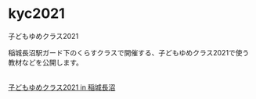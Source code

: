 # kyc2021
子どもゆめクラス2021

稲城長沼駅ガード下のくらすクラスで開催する、子どもゆめクラス2021で使う教材などを公開します。

<br>
<a href="https://www.coupler-project.com/%E3%82%A4%E3%83%99%E3%83%B3%E3%83%88/%E5%AD%90%E3%81%A9%E3%82%82%E3%82%86%E3%82%81%E3%82%AF%E3%83%A9%E3%82%B92021-in-%E7%A8%B2%E5%9F%8E%E9%95%B7%E6%B2%BC/">子どもゆめクラス2021 in 稲城長沼</a>
